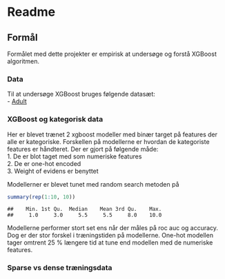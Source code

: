 Readme
================

## Formål

Formålet med dette projekter er empirisk at undersøge og forstå XGBoost
algoritmen.

### Data

Til at undersøge XGBoost bruges følgende datasæt:  
\- [Adult](https://rpubs.com/H_Zhu/235617)

### XGBoost og kategorisk data

Her er blevet trænet 2 xgboost modeller med binær target på features der
alle er kategoriske. Forskellen på modellerne er hvordan de kategoriste
features er håndteret. Der er gjort på følgende måde:  
1\. De er blot taget med som numeriske features  
2\. De er one-hot encoded  
3\. Weight of evidens er benyttet

Modellerner er blevet tunet med random search metoden på

``` r
summary(rep(1:10, 10))
```

    ##    Min. 1st Qu.  Median    Mean 3rd Qu.    Max. 
    ##     1.0     3.0     5.5     5.5     8.0    10.0

Modellerne performer stort set ens når der måles på roc auc og accuracy.
Dog er der stor forskel i træningstiden på modellerne. One-hot modellen
tager omtrent 25 % længere tid at tune end modellen med de numeriske
features.

### Sparse vs dense træningsdata
